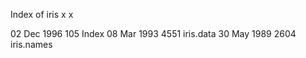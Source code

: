 Index of iris x x 

02 Dec 1996      105 Index
08 Mar 1993     4551 iris.data
30 May 1989     2604 iris.names